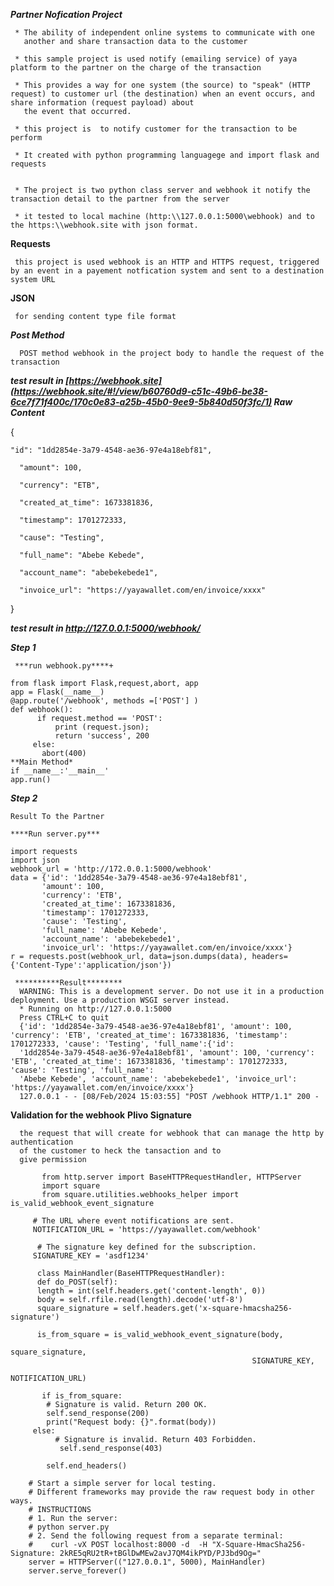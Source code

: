 
***Partner Nofication Project***

     * The ability of independent online systems to communicate with one 
       another and share transaction data to the customer
       
     * this sample project is used notify (emailing service) of yaya platform to the partner on the charge of the transaction  
       
     * This provides a way for one system (the source) to "speak" (HTTP request) to customer url (the destination) when an event occurs, and share information (request payload) about 
       the event that occurred.
    
     * this project is  to notify customer for the transaction to be perform
  
     * It created with python programming languagege and import flask and requests
     
   
     * The project is two python class server and webhook it notify the transaction detail to the partner from the server 
     
     * it tested to local machine (http:\\127.0.0.1:5000\webhook) and to the https:\\webhook.site with json format.
       
****Requests****

     this project is used webhook is an HTTP and HTTPS request, triggered by an event in a payement notfication system and sent to a destination system URL 
    
****JSON****

     for sending content type file format 

***Post Method***
      
      POST method webhook in the project body to handle the request of the transaction
     

***test result in [https://webhook.site](https://webhook.site/#!/view/b60760d9-c51c-49b6-be38-6ce7f71f400c/170c0e83-a25b-45b0-9ee9-5b840d50f3fc/1) Raw Content***

{

    "id": "1dd2854e-3a79-4548-ae36-97e4a18ebf81",
     
      "amount": 100,
     
      "currency": "ETB",
  
      "created_at_time": 1673381836,
  
      "timestamp": 1701272333,
  
      "cause": "Testing",
  
      "full_name": "Abebe Kebede",
  
      "account_name": "abebekebede1",
  
      "invoice_url": "https://yayawallet.com/en/invoice/xxxx"
  
}

***test result in http://127.0.0.1:5000/webhook/***

***Step 1*** 

     ***run webhook.py****+
      
    from flask import Flask,request,abort, app
    app = Flask(__name__)
    @app.route('/webhook', methods =['POST'] )
    def webhook():
          if request.method == 'POST':
              print (request.json);
              return 'success', 200
         else:
           abort(400)
    **Main Method*
    if __name__:'__main__'
    app.run()

 ***Step 2***
 
    Result To the Partner 
    
    ****Run server.py***

    import requests
    import json
    webhook_url = 'http://172.0.0.1:5000/webhook'
    data = {'id': '1dd2854e-3a79-4548-ae36-97e4a18ebf81',
           'amount': 100,
           'currency': 'ETB',
           'created_at_time': 1673381836,
           'timestamp': 1701272333,
           'cause': 'Testing',
           'full_name': 'Abebe Kebede',
           'account_name': 'abebekebede1',
           'invoice_url': 'https://yayawallet.com/en/invoice/xxxx'}
    r = requests.post(webhook_url, data=json.dumps(data), headers={'Content-Type':'application/json'})

     **********Result********
      WARNING: This is a development server. Do not use it in a production deployment. Use a production WSGI server instead.
      * Running on http://127.0.0.1:5000
      Press CTRL+C to quit
      {'id': '1dd2854e-3a79-4548-ae36-97e4a18ebf81', 'amount': 100, 'currency': 'ETB', 'created_at_time': 1673381836, 'timestamp': 1701272333, 'cause': 'Testing', 'full_name':{'id': 
      '1dd2854e-3a79-4548-ae36-97e4a18ebf81', 'amount': 100, 'currency': 'ETB', 'created_at_time': 1673381836, 'timestamp': 1701272333, 'cause': 'Testing', 'full_name':
      'Abebe Kebede', 'account_name': 'abebekebede1', 'invoice_url': 'https://yayawallet.com/en/invoice/xxxx'}
      127.0.0.1 - - [08/Feb/2024 15:03:55] "POST /webhook HTTP/1.1" 200 -

****Validation for the webhook****
****Plivo Signature****

      the request that will create for webhook that can manage the http by authentication 
      of the customer to heck the tansaction and to 
      give permission

           from http.server import BaseHTTPRequestHandler, HTTPServer
           import square
           from square.utilities.webhooks_helper import is_valid_webhook_event_signature

         # The URL where event notifications are sent.
         NOTIFICATION_URL = 'https://yayawallet.com/webhook'

          # The signature key defined for the subscription.
         SIGNATURE_KEY = 'asdf1234'

          class MainHandler(BaseHTTPRequestHandler):
          def do_POST(self):
          length = int(self.headers.get('content-length', 0))
          body = self.rfile.read(length).decode('utf-8')
          square_signature = self.headers.get('x-square-hmacsha256-signature')

          is_from_square = is_valid_webhook_event_signature(body,
                                                          square_signature,
                                                          SIGNATURE_KEY,
                                                          NOTIFICATION_URL)

           if is_from_square:
            # Signature is valid. Return 200 OK.
            self.send_response(200)
            print("Request body: {}".format(body))
         else:
              # Signature is invalid. Return 403 Forbidden.
               self.send_response(403)

            self.end_headers()

        # Start a simple server for local testing.
        # Different frameworks may provide the raw request body in other ways.
        # INSTRUCTIONS
        # 1. Run the server:
        # python server.py
        # 2. Send the following request from a separate terminal:
        #    curl -vX POST localhost:8000 -d  -H "X-Square-HmacSha256-Signature: 2kRE5qRU2tR+tBGlDwMEw2avJ7QM4ikPYD/PJ3bd9Og="
        server = HTTPServer(("127.0.0.1", 5000), MainHandler)
        server.serve_forever()

